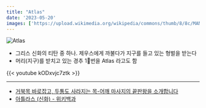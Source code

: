 ```yaml
---
title: "Atlas"
date: '2023-05-20'
images: ['https://upload.wikimedia.org/wikipedia/commons/thumb/8/8c/MAN_Atlante_fronte_1040572.JPG/270px-MAN_Atlante_fronte_1040572.JPG']
---
```

![Atlas](https://upload.wikimedia.org/wikipedia/commons/thumb/8/8c/MAN_Atlante_fronte_1040572.JPG/270px-MAN_Atlante_fronte_1040572.JPG)
- 그리스 신화의 티탄 중 하나. 제우스에게 까불다가 지구를 들고 있는 형벌을 받는다
- 머리(지구)를 받치고 있는 경추 1번을 Atlas 라고도 함

{{< youtube kODxvjc7ztk >}}

---
- [거북목 바로잡고, 두통도 사라지는 목-어깨 마사지의 끝판왕을 소개합니다](https://www.youtube.com/watch?v=kODxvjc7ztk)
- [아틀라스 (신화) - 위키백과](https://ko.wikipedia.org/wiki/%EC%95%84%ED%8B%80%EB%9D%BC%EC%8A%A4_(%EC%8B%A0%ED%99%94))
